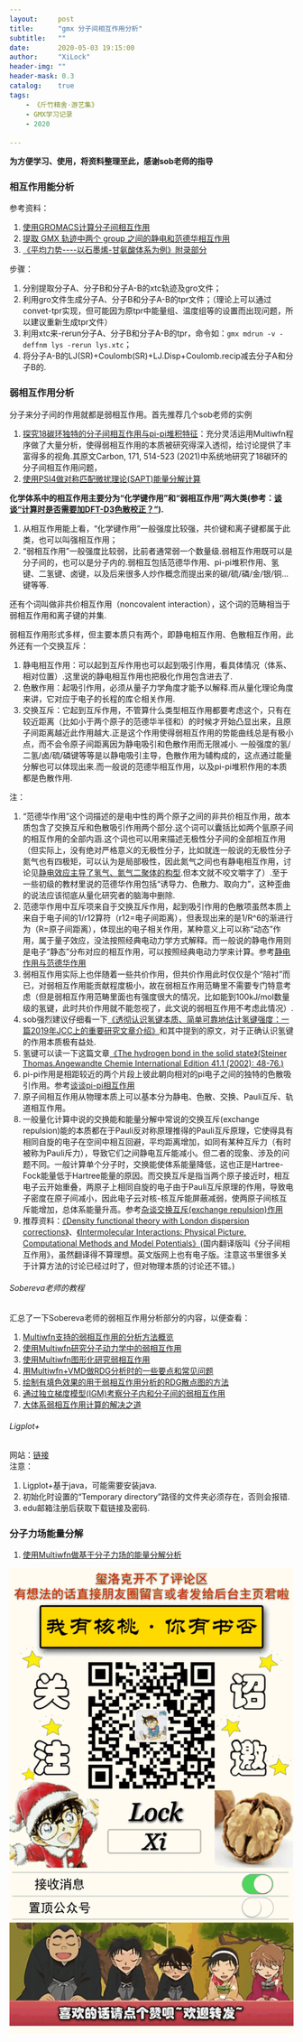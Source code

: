 ```yaml
---
layout:     post
title:      "gmx 分子间相互作用分析"
subtitle:   ""
date:       2020-05-03 19:15:00
author:     "XiLock"
header-img: ""
header-mask: 0.3
catalog:    true
tags:
    - 《斤竹精舍·游艺集》
    - GMX学习记录
    - 2020

---
```


**为方便学习、使用，将资料整理至此，感谢sob老师的指导**

### 相互作用能分析

参考资料：
1. [使用GROMACS计算分子间相互作用](https://jerkwin.github.io/2019/09/06/%E4%BD%BF%E7%94%A8GROMACS%E8%AE%A1%E7%AE%97%E5%88%86%E5%AD%90%E9%97%B4%E7%9B%B8%E4%BA%92%E4%BD%9C%E7%94%A8/)
1. [提取 GMX 轨迹中两个 group 之间的静电和范德华相互作用](https://blog.chembiosim.com/extract-vdw-elec-in-gmx/)
1. [《平均力势----以石墨烯-甘氨酸体系为例》附录部分](https://liuyujie714.com/41.html)

步骤：
1. 分别提取分子A、分子B和分子A-B的xtc轨迹及gro文件；
1. 利用gro文件生成分子A、分子B和分子A-B的tpr文件；（理论上可以通过convet-tpr实现，但可能因为原tpr中能量组、温度组等的设置而出现问题，所以建议重新生成tpr文件）
1. 利用xtc来-rerun分子A、分子B和分子A-B的tpr，命令如：`gmx mdrun -v -deffnm lys -rerun lys.xtc`；
1. 将分子A-B的LJ(SR)+Coulomb(SR)+LJ.Disp+Coulomb.recip减去分子A和分子B的.


### 弱相互作用分析
分子来分子间的作用就都是弱相互作用。首先推荐几个sob老师的实例
1. [探究18碳环独特的分子间相互作用与pi-pi堆积特征](http://sobereva.com/572)：充分灵活运用Multiwfn程序做了大量分析，使得弱相互作用的本质被研究得深入透彻，给讨论提供了丰富得多的视角.其原文Carbon, 171, 514-523 (2021)中系统地研究了18碳环的分子间相互作用问题，
1. [使用PSI4做对称匹配微扰理论(SAPT)能量分解计算](http://sobereva.com/526)

**化学体系中的相互作用主要分为“化学键作用”和“弱相互作用”两大类(参考：[谈谈“计算时是否需要加DFT-D3色散校正？”](http://sobereva.com/413)).**  
1. 从相互作用能上看，“化学键作用”一般强度比较强，共价键和离子键都属于此类，也可以叫强相互作用；
1. “弱相互作用”一般强度比较弱，比前者通常弱一个数量级.弱相互作用既可以是分子间的，也可以是分子内的.弱相互包括范德华作用、pi-pi堆积作用、氢键、二氢键、卤键，以及后来很多人炒作概念而提出来的碳/硫/磷/金/银/铜...键等等.

还有个词叫做非共价相互作用（noncovalent interaction），这个词的范畴相当于弱相互作用和离子键的并集.

弱相互作用形式多样，但主要本质只有两个，即静电相互作用、色散相互作用，此外还有一个交换互斥：
1. 静电相互作用：可以起到互斥作用也可以起到吸引作用，看具体情况（体系、相对位置）.这里说的静电相互作用也把极化作用包含进去了.
1. 色散作用：起吸引作用，必须从量子力学角度才能予以解释.而从量化理论角度来讲，它对应于电子的长程的库仑相关作用.
1. 交换互斥：它起到互斥作用，不管算什么类型相互作用都要考虑这个，只有在较近距离（比如小于两个原子的范德华半径和）的时候才开始凸显出来，且原子间距离越近此作用越大.正是这个作用使得弱相互作用的势能曲线总是有极小点，而不会令原子间距离因为静电吸引和色散作用而无限减小.
一般强度的氢/二氢/卤/硫/磷键等等是以静电吸引主导，色散作用为辅构成的，这点通过能量分解也可以体现出来.而一般说的范德华相互作用，以及pi-pi堆积作用的本质都是色散作用.

注：
1. “范德华作用”这个词描述的是电中性的两个原子之间的非共价相互作用，故本质包含了交换互斥和色散吸引作用两个部分.这个词可以囊括比如两个氩原子间的相互作用的全部内涵.这个词也可以用来描述无极性分子间的全部相互作用（但实际上，没有绝对严格意义的无极性分子，比如就连一般说的无极性分子氮气也有四极矩，可以认为是局部极性，因此氮气之间也有静电相互作用，讨论见[静电效应主导了氢气、氮气二聚体的构型](http://sobereva.com/209).但本文就不咬文嚼字了）.至于一些初级的教材里说的范德华作用包括“诱导力、色散力、取向力”，这种歪曲的说法应该彻底从量化研究者的脑海中删除.
1. 范德华作用中互斥项来自于交换互斥作用，起到吸引作用的色散项虽然本质上来自于电子间的1/r12算符（r12=电子间距离），但表现出来的是1/R^6的渐进行为（R=原子间距离），体现出的电子相关作用，某种意义上可以称“动态”作用，属于量子效应，没法按照经典电动力学方式解释。而一般说的静电作用则是电子“静态”分布对应的相互作用，可以按照经典电动力学来计算。参考[静电作用与范德华作用](http://bbs.keinsci.com/thread-3608-1-1.html)
1. 弱相互作用实际上也伴随着一些共价作用，但共价作用此时仅仅是个“陪衬”而已，对弱相互作用能贡献程度极小，故在弱相互作用范畴里不需要专门特意考虑（但是弱相互作用范畴里面也有强度很大的情况，比如能到100kJ/mol数量级的氢键，此时共价作用就不能忽视了，此文说的弱相互作用不考虑此情况）.
1. sob强烈建议仔细看一下[《透彻认识氢键本质、简单可靠地估计氢键强度：一篇2019年JCC上的重要研究文章介绍》](http://sobereva.com/513)和其中提到的原文，对于正确认识氢键的作用本质极有益处.
1. 氢键可以读一下这篇文章[《The hydrogen bond in the solid state》(Steiner Thomas.Angewandte Chemie International Edition 41.1 (2002): 48-76.)](https://www.sci-hub.ru/10.1002/1521-3773(20020104)41:1%3C48::aid-anie48%3E3.0.co;2-u)
1. pi-pi作用是相距较近的两个片段上彼此朝向相对的pi电子之间的独特的色散吸引作用。参考[谈谈pi-pi相互作用](http://sobereva.com/737)
1. 原子间相互作用从物理本质上可以基本分为静电、色散、交换、Pauli互斥、轨道相互作用。
1. 一般量化计算中说的交换能和能量分解中常说的交换互斥(exchange repulsion)能的本质都在于Pauli反对称原理推得的Pauli互斥原理，它使得具有相同自旋的电子在空间中相互回避，平均距离增加，如同有某种互斥力（有时被称为Pauli斥力），导致它们之间静电互斥能减小。但二者的现象、涉及的问题不同。一般计算单个分子时，交换能使体系能量降低，这也正是Hartree-Fock能量低于Hartree能量的原因。而交换互斥是指当两个原子接近时，相互电子云开始重叠，两原子上相同自旋的电子由于Pauli互斥原理的作用，导致电子密度在原子间减小，因此电子云对核-核互斥能屏蔽减弱，使两原子间核互斥能增加，总体系能量升高。参考[杂谈交换互斥(exchange repulsion)作用](http://sobereva.com/58)
1. 推荐资料：[《Density functional theory with London dispersion corrections》](https://wires.onlinelibrary.wiley.com/doi/10.1002/wcms.30)、[《Intermolecular Interactions: Physical Picture, Computational Methods and Model Potentials》](https://baike.baidu.com/item/%E5%88%86%E5%AD%90%E9%97%B4%E7%9B%B8%E4%BA%92%E4%BD%9C%E7%94%A8%E2%80%94%E2%80%94%E7%89%A9%E7%90%86%E5%9B%BE%E5%83%8F%E3%80%81%E8%AE%A1%E7%AE%97%E6%96%B9%E6%B3%95%E4%B8%8E%E6%A8%A1%E5%9E%8B%E5%8A%BF%E8%83%BD/16820037)(国内翻译版叫《分子间相互作用》，虽然翻译得不算理想。英文版网上也有电子版。注意这书里很多关于计算方法的讨论已经过时了，但对物理本质的讨论还不错。)

###### Sobereva老师的教程
汇总了一下Sobereva老师的弱相互作用分析部分的内容，以便查看：  
1. [Multiwfn支持的弱相互作用的分析方法概览](http://sobereva.com/252)
1. [使用Multiwfn研究分子动力学中的弱相互作用](http://sobereva.com/186)
1. [使用Multiwfn图形化研究弱相互作用](http://sobereva.com/68)
1. [用Multiwfn+VMD做RDG分析时的一些要点和常见问题](http://sobereva.com/291)
1. [绘制有填色效果的用于弱相互作用分析的RDG散点图的方法](http://sobereva.com/399)
1. [通过独立梯度模型(IGM)考察分子内和分子间的弱相互作用](http://sobereva.com/407)
1. [大体系弱相互作用计算的解决之道](http://sobereva.com/214)


###### Ligplot+
网站：[链接](https://www.ebi.ac.uk/thornton-srv/software/LigPlus/download2.html)  
注意：
1. Ligplot+基于java，可能需要安装java.
1. 初始化时设置的“Temporary directory”路径的文件夹必须存在，否则会报错.
1. edu邮箱注册后获取下载链接及密码.

### 分子力场能量分解
1. [使用Multiwfn做基于分子力场的能量分解分析](http://sobereva.com/442)



![](/img/wc-tail.GIF)
